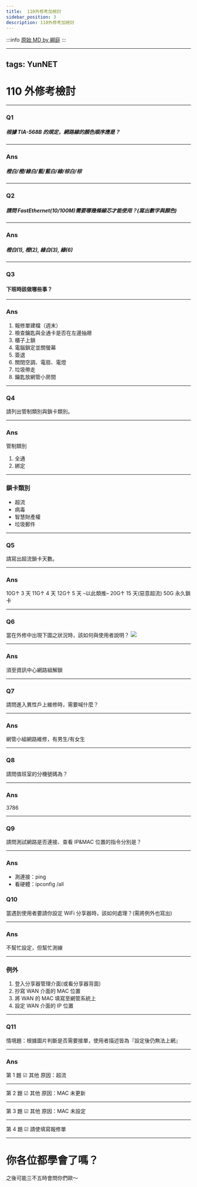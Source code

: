 ```yaml
---
title:  110外修考加檢討
sidebar_position: 3
description: 110外修考加檢討
---
```


:::info
[原始 MD by 綱庭](https://hackmd.io/@fan9704/rJXVSuiQt)
:::

---

## tags: YunNET

# 110 外修考檢討

---

### Q1

##### 根據 TIA-568B 的規定，網路線的顏色順序應是？

---

### Ans

##### 橙白/橙/綠白/藍/藍白/綠/棕白/棕

---

### Q2

##### 請問 FastEthernet(10/100M)需要哪幾條線芯才能使用？(寫出數字與顏色)

---

### Ans

##### 橙白(1), 橙(2), 綠白(3), 綠(6)

---

### Q3

#### 下班時該做哪些事？

---

### Ans

1. 報修單建檔（週末）
2. 檢查鑰匙與全通卡是否在左邊抽屜
3. 櫃子上鎖
4. 電腦鎖定並關螢幕
5. 簽退
6. 關閉空調、電扇、電燈
7. 垃圾帶走
8. 鑰匙放網管小房間

---

### Q4

請列出管制類別與鎖卡類別。

---

### Ans

管制類別

1. 全通
2. 綁定

---

### 鎖卡類別

- 超流
- 病毒
- 智慧財產權
- 垃圾郵件

---

### Q5

請寫出超流鎖卡天數。

---

### Ans

10G↑ 3 天
11G↑ 4 天
12G↑ 5 天
–以此類推–
20G↑ 15 天(惡意超流)
50G 永久鎖卡

---

### Q6

當在外修中出現下圖之狀況時，該如何與使用者說明？
![](https://i.imgur.com/CsblJu0.png)

---

### Ans

須至資訊中心網路組解鎖

---

### Q7

請問進入異性戶上維修時，需要喊什麼？

---

### Ans

網管小組網路維修，有男生/有女生

---

### Q8

請問值班室的分機號碼為？

---

### Ans

3786

---

### Q9

請問測試網路是否連接、查看 IP&MAC 位置的指令分別是？

---

### Ans

- 測連接：ping
- 看硬體：ipconfig /all

### Q10

當遇到使用者要請你設定 WiFi 分享器時，該如何處理？(需將例外也寫出)

---

### Ans

不幫忙設定，但幫忙測線

---

### 例外

1. 登入分享器管理介面(或看分享器背面)
2. 抄寫 WAN 介面的 MAC 位置
3. 將 WAN 的 MAC 填寫至網管系統上
4. 設定 WAN 介面的 IP 位置

---

### Q11

情境題：根據圖片判斷是否需要接單，使用者描述皆為『設定後仍無法上網』

---

### Ans

第 1 題
☑ 其他
原因：超流

---

第 2 題
☑ 其他
原因：MAC 未更新

---

第 3 題
☑ 其他
原因：MAC 未設定

---

第 4 題
☑ 請使填寫報修單

---

# 你各位都學會了嗎？

之後可能三不五時會問你們歐～
